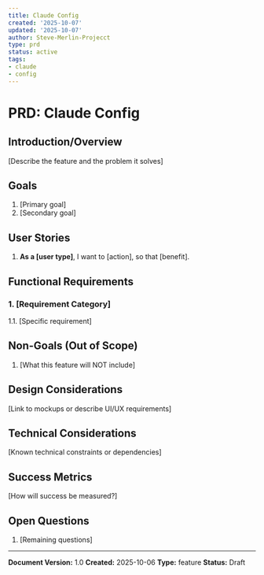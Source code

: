 ```yaml
---
title: Claude Config
created: '2025-10-07'
updated: '2025-10-07'
author: Steve-Merlin-Projecct
type: prd
status: active
tags:
- claude
- config
---
```


# PRD: Claude Config

## Introduction/Overview

[Describe the feature and the problem it solves]

## Goals

1. [Primary goal]
2. [Secondary goal]

## User Stories

1. **As a [user type]**, I want to [action], so that [benefit].

## Functional Requirements

### 1. [Requirement Category]
1.1. [Specific requirement]

## Non-Goals (Out of Scope)

1. [What this feature will NOT include]

## Design Considerations

[Link to mockups or describe UI/UX requirements]

## Technical Considerations

[Known technical constraints or dependencies]

## Success Metrics

[How will success be measured?]

## Open Questions

1. [Remaining questions]

---

**Document Version:** 1.0
**Created:** 2025-10-06
**Type:** feature
**Status:** Draft
